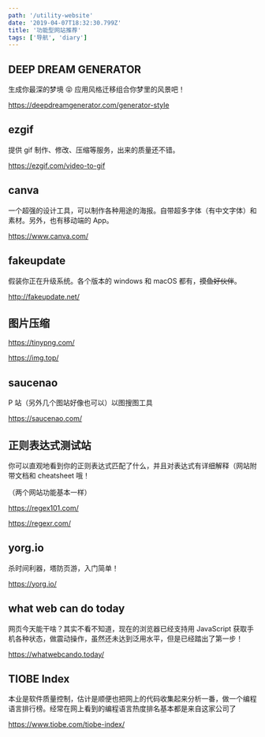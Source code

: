 ```yaml
---
path: '/utility-website'
date: '2019-04-07T18:32:30.799Z'
title: '功能型网站推荐'
tags: ['导航', 'diary']
---
```


## DEEP DREAM GENERATOR

生成你最深的梦境 😝 应用风格迁移组合你梦里的风景吧！

https://deepdreamgenerator.com/generator-style

## ezgif

提供 gif 制作、修改、压缩等服务，出来的质量还不错。

https://ezgif.com/video-to-gif

## canva

一个超强的设计工具，可以制作各种用途的海报。自带超多字体（有中文字体）和素材。另外，也有移动端的 App。

https://www.canva.com/

## fakeupdate

假装你正在升级系统。各个版本的 windows 和 macOS 都有，~~摸鱼好伙伴~~。

http://fakeupdate.net/

## 图片压缩

https://tinypng.com/

https://img.top/

## saucenao

P 站（另外几个图站好像也可以）以图搜图工具

https://saucenao.com/

## 正则表达式测试站

你可以直观地看到你的正则表达式匹配了什么，并且对表达式有详细解释（网站附带文档和 cheatsheet 哦！

（两个网站功能基本一样）

https://regex101.com/

https://regexr.com/

## yorg.io

杀时间利器，塔防页游，入门简单！

https://yorg.io/

## what web can do today

网页今天能干啥？其实不看不知道，现在的浏览器已经支持用 JavaScript 获取手机各种状态，做震动操作，虽然还未达到泛用水平，但是已经踏出了第一步！

https://whatwebcando.today/

## TIOBE Index

本业是软件质量控制，估计是顺便也把网上的代码收集起来分析一番，做一个编程语言排行榜。经常在网上看到的编程语言热度排名基本都是来自这家公司了

https://www.tiobe.com/tiobe-index/